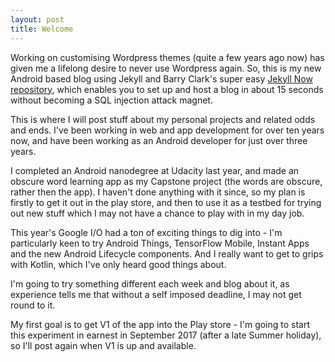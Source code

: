 ```yaml
---
layout: post
title: Welcome
---
```


Working on customising Wordpress themes (quite a few years ago now) has given me a lifelong desire to never use Wordpress again. So, this is my new Android based blog using Jekyll and Barry Clark's super easy [Jekyll Now repository](https://github.com/barryclark/jekyll-now), which enables you to set up and host a blog in about 15 seconds without becoming a SQL injection attack magnet.

This is where I will post stuff about my personal projects and related odds and ends. I've been working in web and app development for over ten years now, and have been working as an Android developer for just over three years.

I completed an Android nanodegree at Udacity last year, and made an obscure word learning app as my Capstone project (the words are obscure, rather then the app).  I haven't done anything with it since, so my plan is firstly to get it out in the play store, and then to use it as a testbed for trying out new stuff which I may not have a chance to play with in my day job.

This year's Google I/O had a ton of exciting things to dig into - I'm particularly keen to try Android Things, TensorFlow Mobile, Instant Apps and the new Android Lifecycle components. And I really want to get to grips with Kotlin, which I've only heard good things about.  

I'm going to try something different each week and blog about it, as experience tells me that without a self imposed deadline, I may not get round to it.

My first goal is to get V1 of the app into the Play store - I'm going to start this experiment in earnest in September 2017 (after a late Summer holiday), so I'll post again when V1 is up and available. 
